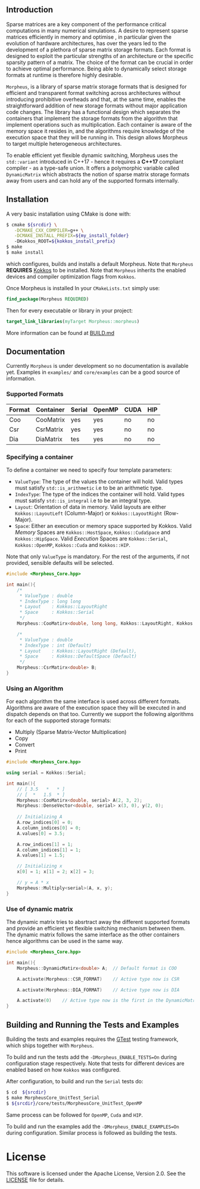 ## Introduction

Sparse matrices are a key component of the performance critical computations in many numerical simulations. A desire to represent sparse matrices efficiently in memory and optimise , in particular given the evolution of hardware architectures, has over the years led to the development of a plethora of sparse matrix storage formats. Each format is designed to exploit the particular strengths of an architecture or the specific sparsity pattern of a matrix. The choice of the format can be crucial in order to achieve optimal performance. Being able to dynamically select storage formats at runtime is therefore highly desirable.

`Morpheus`, is a library of sparse matrix storage formats that is designed for efficient and transparent format switching across architectures without introducing prohibitive overheads and that, at the same time, enables the straightforward addition of new storage formats without major application code changes. The library has a functional design which separates the containers that implement the storage formats from the algorithm that implement operations such as multiplication. Each container is aware of the memory space it resides in, and the algorithms require knowledge of the execution space that they will be running in. This design allows Morpheus to target multiple heterogeneous architectures. 

To enable efficient yet flexible dynamic switching, Morpheus uses the `std::variant` introduced in C++17 - hence it requires a **C++17** compliant compiler - as a type-safe union. It offers a polymorphic variable called `DynamicMatrix` which abstracts the notion of sparse matrix storage formats away from users and can hold any of the supported formats internally.

## Installation

A very basic installation using CMake is done with:

```sh
$ cmake ${srcdir} \
   -DCMAKE_CXX_COMPILER=g++ \
   -DCMAKE_INSTALL_PREFIX=${my_install_folder}
   -DKokkos_ROOT=${kokkos_install_prefix}
$ make
$ make install
```

which configures, builds and installs a default Morpheus. Note that `Morpheus` **REQUIRES** [Kokkos](https://github.com/kokkos/kokkos) to be installed. Note that `Morpheus` inherits the enabled devices and compiler optimization flags from `Kokkos`.

Once Morpheus is installed In your `CMakeLists.txt` simply use:

```cmake
find_package(Morpheus REQUIRED)
```

Then for every executable or library in your project:
```cmake
target_link_libraries(myTarget Morpheus::morpheus)
```

More information can be found at [BUILD.md](BUILD.md)

## Documentation

Currently `Morpheus` is under development so no documentation is available yet. Examples in `examples/` and `core/examples` can be a good source of information.

### Supported Formats

| Format | Container | Serial | OpenMP | CUDA | HIP |
| ------ | --------- | ------ | ------ | ---- | --- |
| Coo    | CooMatrix | yes    | yes    | no   | no  |
| Csr    | CsrMatrix | yes    | yes    | no   | no  |
| Dia    | DiaMatrix | tes    | yes    | no   | no  |

### Specifying a container

To define a container we need to specify four template parameters:
- `ValueType`: The type of the values the container will hold. Valid types must satisfy `std::is_arithmetic` i.e to be an arithmetic type.
- `IndexType`: The type of the indices the container will hold. Valid types must satisfy `std::is_integral` i.e to be an integral type.
- `Layout`: Orientation of data in memory. Valid layouts are either  `Kokkos::LayoutLeft` (Column-Major) or `Kokkos::LayoutRight` (Row-Major).
- `Space`: Either an execution or memory space supported by Kokkos. Valid *Memory* Spaces are `Kokkos::HostSpace`, `Kokkos::CudaSpace` and `Kokkos::HipSpace`. Valid *Execution* Spaces are `Kokkos::Serial`, `Kokkos::OpenMP`, `Kokkos::Cuda` and `Kokkos::HIP`.

Note that only `ValueType` is mandatory. For the rest of the arguments, if not provided, sensible defaults will be selected.

```cpp
#include <Morpheus_Core.hpp>

int main(){
    /* 
     * ValueType : double
     * IndexType : long long
     * Layout    : Kokkos::LayoutRight
     * Space     : Kokkos::Serial 
     */
    Morpheus::CooMatirx<double, long long, Kokkos::LayoutRight, Kokkos::Serial> A;  

    /* 
     * ValueType : double
     * IndexType : int (Default)
     * Layout    : Kokkos::LayoutRight (Default), 
     * Space     : Kokkos::DefaultSpace (Default) 
     */
    Morpheus::CsrMatirx<double> B; 
}
```

### Using an Algorithm

For each algorithm the same interface is used across different formats. Algorithms are aware of the execution space they will be executed in and dispatch depends on that too. Currently we support the following algorithms for each of the supported storage formats:
- Multiply (Sparse Matrix-Vector Multiplication)
- Copy
- Convert
- Print

```cpp
#include <Morpheus_Core.hpp>

using serial = Kokkos::Serial;

int main(){
    // [ 3.5   *   * ]
    // [  *   1.5  * ]
    Morpheus::CooMatirx<double, serial> A(2, 3, 2);  
    Morpheus::DenseVector<double, serial> x(3, 0), y(2, 0); 
    
    // Initializing A
    A.row_indices[0] = 0;
    A.column_indices[0] = 0;
    A.values[0] = 3.5;

    A.row_indices[1] = 1;
    A.column_indices[1] = 1;
    A.values[1] = 1.5;

    // Initializing x
    x[0] = 1; x[1] = 2; x[2] = 3;

    // y = A * x
    Morpheus::Multiply<serial>(A, x, y);
}
```

### Use of dynamic matrix

The dynamic matrix tries to absrtract away the different supported formats and provide an efficient yet flexible switching mechanism between them. The dynamic matrix follows the same interface as the other containers hence algorithms can be used in the same way.

```cpp
#include <Morpheus_Core.hpp>

int main(){
    Morpheus::DynamicMatirx<double> A;  // Default format is COO

    A.activate(Morpheus::CSR_FORMAT)    // Active type now is CSR

    A.activate(Morpheus::DIA_FORMAT)    // Active type now is DIA

    A.activate(0)    // Active type now is the first in the DynamicMatrix
}
```

## Building and Running the Tests and Examples

Building the tests and examples requires the [GTest](https://github.com/google/googletest) testing framework, which ships together with `Morpheus`.

To build and run the tests add the `-DMorpheus_ENABLE_TESTS=On` during configuration stage respectively. Note that tests for different devices are enabled based on how `Kokkos` was configured.

After configuration, to build and run the `Serial` tests do:
```sh
$ cd  ${srcdir}
$ make MorpheusCore_UnitTest_Serial
$ ${srcdir}/core/tests/MorpheusCore_UnitTest_OpenMP
```
Same process can be followed for `OpenMP`, `Cuda` and `HIP`.

To build and run the examples add the `-DMorpheus_ENABLE_EXAMPLES=On` during configuration. Similar process is followed as building the tests.

# License

This software is licensed under the Apache License, Version 2.0. See the [LICENSE](LICENSE) file for details.
